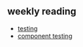 ## weekly reading
* [testing](https://github.com/react-boilerplate/react-boilerplate/blob/master/docs/testing/unit-testing.md)
* [component testing](https://github.com/react-boilerplate/react-boilerplate/blob/master/docs/testing/component-testing.md)

